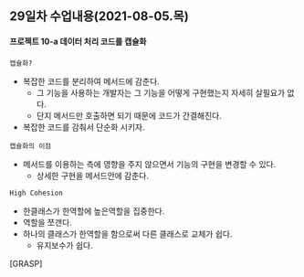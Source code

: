 ## 29일차 수업내용(2021-08-05.목)

#### 프로젝트 10-a 데이터  처리 코드를 캡슐화

` 캡슐화? `

- 복잡한 코드를 분리하여 메서드에 감춘다.
  - 그 기능을 사용하는 개발자는 그 기능을 어떻게 구현했는지 자세히 살필요가 없다.
  - 단지 메서드만 호출하면 되기 때문에 코드가 간결해진다.
- 복잡한 코드를 감춰서 단순화 시키자.

` 캡슐화의 이점 ` 

- 메서드를 이용하는 측에 영향을 주지 않으면서 기능의 구현을 변경할 수 있다.
  - 상세한 구현을 메서드안에 감춘다.

` High Cohesion ` 

- 한클래스가 한역할에 높은역할을 집중한다.
- 역할을 쪼갠다.
- 하나의 클래스가 한역할을 함으로써 다른 클래스로 교체가 쉽다. 
  - 유지보수가 쉽다.

[GRASP]